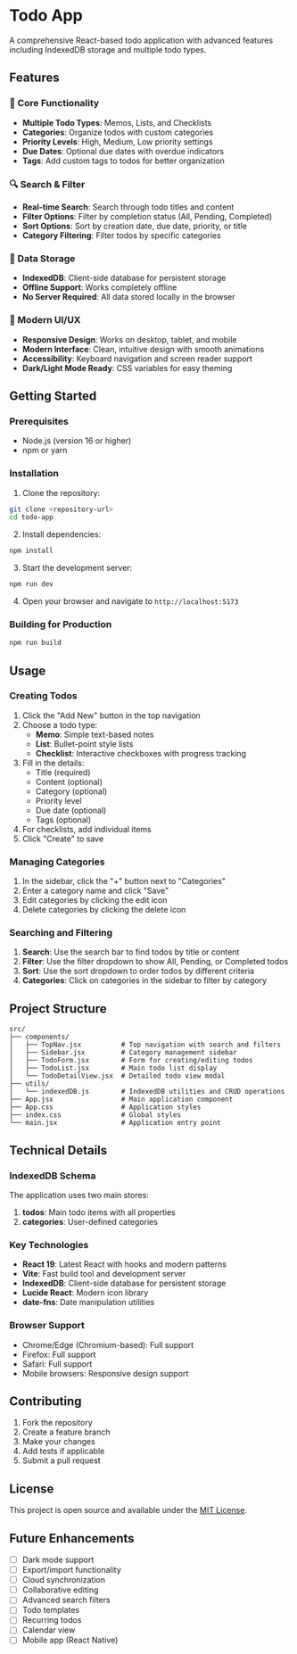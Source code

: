# Todo App

A comprehensive React-based todo application with advanced features including IndexedDB storage and multiple todo types.

## Features

### 🎯 Core Functionality
- **Multiple Todo Types**: Memos, Lists, and Checklists
- **Categories**: Organize todos with custom categories
- **Priority Levels**: High, Medium, Low priority settings
- **Due Dates**: Optional due dates with overdue indicators
- **Tags**: Add custom tags to todos for better organization

### 🔍 Search & Filter
- **Real-time Search**: Search through todo titles and content
- **Filter Options**: Filter by completion status (All, Pending, Completed)
- **Sort Options**: Sort by creation date, due date, priority, or title
- **Category Filtering**: Filter todos by specific categories



### 💾 Data Storage
- **IndexedDB**: Client-side database for persistent storage
- **Offline Support**: Works completely offline
- **No Server Required**: All data stored locally in the browser

### 🎨 Modern UI/UX
- **Responsive Design**: Works on desktop, tablet, and mobile
- **Modern Interface**: Clean, intuitive design with smooth animations
- **Accessibility**: Keyboard navigation and screen reader support
- **Dark/Light Mode Ready**: CSS variables for easy theming

## Getting Started

### Prerequisites
- Node.js (version 16 or higher)
- npm or yarn

### Installation

1. Clone the repository:
```bash
git clone <repository-url>
cd todo-app
```

2. Install dependencies:
```bash
npm install
```

3. Start the development server:
```bash
npm run dev
```

4. Open your browser and navigate to `http://localhost:5173`

### Building for Production

```bash
npm run build
```

## Usage

### Creating Todos

1. Click the "Add New" button in the top navigation
2. Choose a todo type:
   - **Memo**: Simple text-based notes
   - **List**: Bullet-point style lists
   - **Checklist**: Interactive checkboxes with progress tracking
3. Fill in the details:
   - Title (required)
   - Content (optional)
   - Category (optional)
   - Priority level
   - Due date (optional)
   - Tags (optional)
4. For checklists, add individual items
5. Click "Create" to save

### Managing Categories

1. In the sidebar, click the "+" button next to "Categories"
2. Enter a category name and click "Save"
3. Edit categories by clicking the edit icon
4. Delete categories by clicking the delete icon



### Searching and Filtering

1. **Search**: Use the search bar to find todos by title or content
2. **Filter**: Use the filter dropdown to show All, Pending, or Completed todos
3. **Sort**: Use the sort dropdown to order todos by different criteria
4. **Categories**: Click on categories in the sidebar to filter by category

## Project Structure

```
src/
├── components/
│   ├── TopNav.jsx          # Top navigation with search and filters
│   ├── Sidebar.jsx         # Category management sidebar
│   ├── TodoForm.jsx        # Form for creating/editing todos
│   ├── TodoList.jsx        # Main todo list display
│   └── TodoDetailView.jsx  # Detailed todo view modal
├── utils/
│   └── indexedDB.js        # IndexedDB utilities and CRUD operations
├── App.jsx                 # Main application component
├── App.css                 # Application styles
├── index.css               # Global styles
└── main.jsx                # Application entry point
```

## Technical Details

### IndexedDB Schema

The application uses two main stores:

1. **todos**: Main todo items with all properties
2. **categories**: User-defined categories

### Key Technologies

- **React 19**: Latest React with hooks and modern patterns
- **Vite**: Fast build tool and development server
- **IndexedDB**: Client-side database for persistent storage
- **Lucide React**: Modern icon library
- **date-fns**: Date manipulation utilities

### Browser Support

- Chrome/Edge (Chromium-based): Full support
- Firefox: Full support
- Safari: Full support
- Mobile browsers: Responsive design support

## Contributing

1. Fork the repository
2. Create a feature branch
3. Make your changes
4. Add tests if applicable
5. Submit a pull request

## License

This project is open source and available under the [MIT License](LICENSE).

## Future Enhancements

- [ ] Dark mode support
- [ ] Export/import functionality
- [ ] Cloud synchronization
- [ ] Collaborative editing
- [ ] Advanced search filters
- [ ] Todo templates
- [ ] Recurring todos
- [ ] Calendar view
- [ ] Mobile app (React Native)

